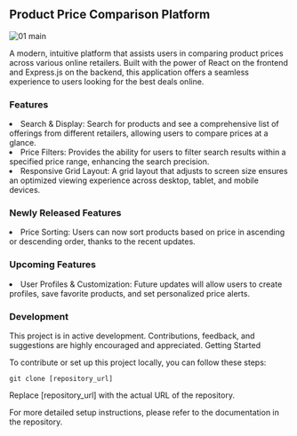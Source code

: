 ## Product Price Comparison Platform

![01 main](https://github.com/Wajola55/react-price-comparison-app/assets/118658753/dc867ccb-4e7e-4fe6-ae97-fe4fbbeec02d)



A modern, intuitive platform that assists users in comparing product prices across various online retailers. Built with the power of React on the frontend and Express.js on the backend, this application offers a seamless experience to users looking for the best deals online.

### Features

<li>Search & Display: Search for products and see a comprehensive list of offerings from different retailers, allowing users to compare prices at a glance.

<li>Price Filters: Provides the ability for users to filter search results within a specified price range, enhancing the search precision.

<li>Responsive Grid Layout: A grid layout that adjusts to screen size ensures an optimized viewing experience across desktop, tablet, and mobile devices.

### Newly Released Features

<li>Price Sorting: Users can now sort products based on price in ascending or descending order, thanks to the recent updates.

### Upcoming Features


<li>User Profiles & Customization: Future updates will allow users to create profiles, save favorite products, and set personalized price alerts.

### Development

This project is in active development. Contributions, feedback, and suggestions are highly encouraged and appreciated.
Getting Started

To contribute or set up this project locally, you can follow these steps:


<code>git clone [repository_url]</code>

Replace [repository_url] with the actual URL of the repository.

For more detailed setup instructions, please refer to the documentation in the repository.
